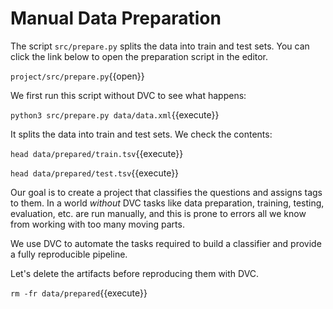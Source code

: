 # Manual Data Preparation 

The script `src/prepare.py` splits the data into train and test sets. You can
click the link below to open the preparation script in the editor.

`project/src/prepare.py`{{open}}

We first run this script without DVC to see what happens:

`python3 src/prepare.py data/data.xml`{{execute}}

It splits the data into train and test sets. We check the contents:

`head data/prepared/train.tsv`{{execute}}

`head data/prepared/test.tsv`{{execute}}

Our goal is to create a project that classifies the questions and assigns tags
to them. In a world _without_ DVC tasks like data preparation, training,
testing, evaluation, etc. are run manually, and this is prone to errors all we
know from working with too many moving parts.  

We use DVC to automate the tasks required to build a classifier and provide a
fully reproducible pipeline.

Let's delete the artifacts before reproducing them with DVC.

`rm -fr data/prepared`{{execute}}
